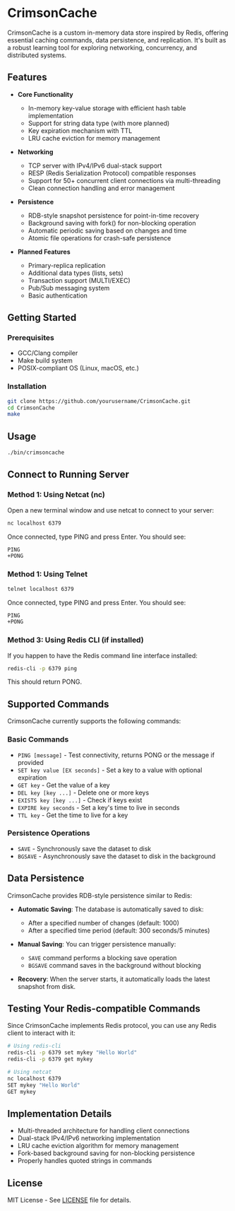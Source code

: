# CrimsonCache

CrimsonCache is a custom in-memory data store inspired by Redis, offering essential caching commands, data persistence, and replication. It's built as a robust learning tool for exploring networking, concurrency, and distributed systems.

## Features

-   **Core Functionality**

    -   In-memory key-value storage with efficient hash table implementation
    -   Support for string data type (with more planned)
    -   Key expiration mechanism with TTL
    -   LRU cache eviction for memory management

-   **Networking**

    -   TCP server with IPv4/IPv6 dual-stack support
    -   RESP (Redis Serialization Protocol) compatible responses
    -   Support for 50+ concurrent client connections via multi-threading
    -   Clean connection handling and error management

-   **Persistence**

    -   RDB-style snapshot persistence for point-in-time recovery
    -   Background saving with fork() for non-blocking operation
    -   Automatic periodic saving based on changes and time
    -   Atomic file operations for crash-safe persistence

-   **Planned Features**
    -   Primary-replica replication
    -   Additional data types (lists, sets)
    -   Transaction support (MULTI/EXEC)
    -   Pub/Sub messaging system
    -   Basic authentication

## Getting Started

### Prerequisites

-   GCC/Clang compiler
-   Make build system
-   POSIX-compliant OS (Linux, macOS, etc.)

### Installation

```bash
git clone https://github.com/yourusername/CrimsonCache.git
cd CrimsonCache
make
```

## Usage

```bash
./bin/crimsoncache
```

## Connect to Running Server

### Method 1: Using Netcat (nc)

Open a new terminal window and use netcat to connect to your server:

```bash
nc localhost 6379
```

Once connected, type PING and press Enter. You should see:

```bash
PING
+PONG
```

### Method 1: Using Telnet

```bash
telnet localhost 6379
```

Once connected, type PING and press Enter. You should see:

```bash
PING
+PONG
```

### Method 3: Using Redis CLI (if installed)

If you happen to have the Redis command line interface installed:

```bash
redis-cli -p 6379 ping
```

This should return PONG.

## Supported Commands

CrimsonCache currently supports the following commands:

### Basic Commands

-   `PING [message]` - Test connectivity, returns PONG or the message if provided
-   `SET key value [EX seconds]` - Set a key to a value with optional expiration
-   `GET key` - Get the value of a key
-   `DEL key [key ...]` - Delete one or more keys
-   `EXISTS key [key ...]` - Check if keys exist
-   `EXPIRE key seconds` - Set a key's time to live in seconds
-   `TTL key` - Get the time to live for a key

### Persistence Operations

-   `SAVE` - Synchronously save the dataset to disk
-   `BGSAVE` - Asynchronously save the dataset to disk in the background

## Data Persistence

CrimsonCache provides RDB-style persistence similar to Redis:

-   **Automatic Saving**: The database is automatically saved to disk:

    -   After a specified number of changes (default: 1000)
    -   After a specified time period (default: 300 seconds/5 minutes)

-   **Manual Saving**: You can trigger persistence manually:

    -   `SAVE` command performs a blocking save operation
    -   `BGSAVE` command saves in the background without blocking

-   **Recovery**: When the server starts, it automatically loads the latest snapshot from disk.

## Testing Your Redis-compatible Commands

Since CrimsonCache implements Redis protocol, you can use any Redis client to interact with it:

```bash
# Using redis-cli
redis-cli -p 6379 set mykey "Hello World"
redis-cli -p 6379 get mykey

# Using netcat
nc localhost 6379
SET mykey "Hello World"
GET mykey
```

## Implementation Details

-   Multi-threaded architecture for handling client connections
-   Dual-stack IPv4/IPv6 networking implementation
-   LRU cache eviction algorithm for memory management
-   Fork-based background saving for non-blocking persistence
-   Properly handles quoted strings in commands

## License

MIT License - See [LICENSE](LICENSE) file for details.
